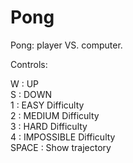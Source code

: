 # Pong
Pong: player VS. computer.

Controls:

W : UP  
S : DOWN  
1 : EASY Difficulty  
2 : MEDIUM Difficulty  
3 : HARD Difficulty  
4 : IMPOSSIBLE Difficulty  
SPACE : Show trajectory  
